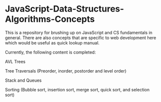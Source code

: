 # JavaScript-Data-Structures-Algorithms-Concepts
This is a repository for brushing up on JavaScript and CS fundamentals in general. There are also 
concepts that are specific to web development here which would be useful as quick lookup manual.

Currently, the following content is completed:

AVL Trees

Tree Traversals (Preorder, inorder, postorder and level order)

Stack and Queues

Sorting (Bubble sort, insertion sort, merge sort, quick sort, and selection sort)

